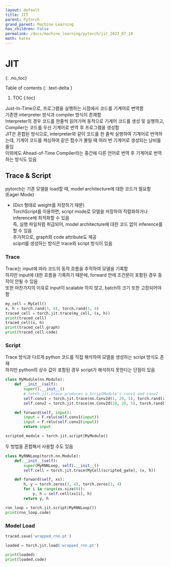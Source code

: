 ```yaml
---
layout: default
title: JIT
parent: PyTorch
grand_parent: Machine Learning
has_children: False
permalink: /docs/machine_learning/pytorch/jit_2023_07_10
math: katex
---
```


# JIT
{: .no_toc}


Table of contents
{: .text-delta }
1. TOC
{:toc}

Just-In-Time으로, 프로그램을 실행하는 시점에서 코드를 기계어로 변역함 <br>
기존엔 interpreter 방식과 compiler 방식이 존재함 <br>
Interpreter의 경우 코드를 한줄씩 읽어가며 동적으로 기계어 코드를 생성 및 실행하고, Compiler는 코드를 우선 기계어로 번역 후 프로그램을 생성함 <br>
JIT은 혼합된 방식으로, interpreter와 같이 코드를 한 줄씩 실행하여 기계어로 번역하는데, 기계어 코드를 캐싱하여 같은 함수가 불릴 때 여러 번 기계어로 생성되는 낭비를 줄임 <br>
이외에도 Ahead-of-Time Compiler라는 중간에 다른 언어로 번역 후 기계어로 번역하는 방식도 있음 <br>

## Trace & Script
pytorch는 기존 모델을 load할 때, model architecture에 대한 코드가 필요함 (Eager Mode) <br>
- (Dict 형태로 weight를 저장하기 때문) <br>
TorchScript를 이용하면, script mode로 모델을 저장하여 직렬화하거나 inference에 최적화할 수 있음 <br>
즉, 실행 파일처럼 취급되어, model architecture에 대한 코드 없이 inference를 할 수 있음 <br>
추가적으로, graph와 code attribute도 제공 <br>
sciprt를 생성하는 방식은 trace와 script 방식이 있음 <br>

### Trace
Trace는 input에 따라 코드의 동작 흐름을 추적하여 모델을 기록함 <br>
하지만 input에 대한 흐름을 기록하기 때문에, forward 안에 조건문이 포함된 경우 동작이 안될 수 있음 <br>
또한 마찬가지의 이유로  input이 scalable 하지 않고,  batch의 크기  또한 고정되어야 함 <br>
```python
my_cell = MyCell()
x, h = torch.rand(3, 4), torch.rand(3, 4)
traced_cell = torch.jit.trace(my_cell, (x, h))
print(traced_cell)
traced_cell(x, h)
print(traced_cell.graph)
print(traced_cell.code)
```

### Script
Trace 방식과 다르게 python 코드를 직접 해석하여 모델을 생성하는 script 방식도 존재 <br>
하지만 python의 상수 값이 포함된 경우 script가 해석하지 못한다는 단점이 있음 <br>
```python
class MyModule(nn.Module):
    def __init__(self):
        super().__init__()
        # torch.jit.trace produces a ScriptModule's conv1 and conv2
        self.conv1 = torch.jit.trace(nn.Conv2d(1, 20, 5), torch.rand(1, 1, 16, 16))
        self.conv2 = torch.jit.trace(nn.Conv2d(20, 20, 5), torch.rand(1, 20, 16, 16))

    def forward(self, input):
        input = F.relu(self.conv1(input))
        input = F.relu(self.conv2(input))
        return input

scripted_module = torch.jit.script(MyModule()
```
두 방법을 혼합해서 사용할 수도 있음 <br>
```python
class MyRNNLoop(torch.nn.Module):
    def __init__(self):
        super(MyRNNLoop, self).__init__()
        self.cell = torch.jit.trace(MyCell(scripted_gate), (x, h))

    def forward(self, xs):
        h, y = torch.zeros(3, 4), torch.zeros(3, 4)
        for i in range(xs.size(0)):
            y, h = self.cell(xs[i], h)
        return y, h

rnn_loop = torch.jit.script(MyRNNLoop())
print(rnn_loop.code)
```

### Model Load
```python
traced.save('wrapped_rnn.pt')

loaded = torch.jit.load('wrapped_rnn.pt')

print(loaded)
print(loaded.code)
```